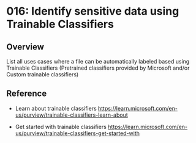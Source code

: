 # 016: Identify sensitive data using Trainable Classifiers

## Overview

List all uses cases where a file can be automatically labeled based using Trainable Classifiers (Pretrained classifiers provided by Microsoft and/or Custom trainable classifiers)

## Reference

* Learn about trainable classifiers https://learn.microsoft.com/en-us/purview/trainable-classifiers-learn-about

* Get started with trainable classifiers https://learn.microsoft.com/en-us/purview/trainable-classifiers-get-started-with

